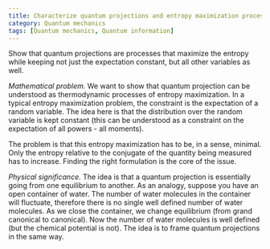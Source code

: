 ```yaml
---
title: Characterize quantum projections and entropy maximization processes with constraints
category: Quantum mechanics
tags: [Quantum mechanics, Quantum information]
---
```

Show that quantum projections are processes that maximize the entropy while keeping not
just the expectation constant, but all other variables as well.

*Mathematical problem.* We want to show that quantum projection can be understood
as thermodynamic processes of entropy maximization. In a typical entropy maximization problem,
the constraint is the expectation of a random variable. The idea here is that the
distribution over the random variable is kept constant (this can be understood
as a constraint on the expectation of all powers - all moments).

The problem is that this entropy maximization has to be, in a sense, minimal.
Only the entropy relative to the conjugate of the quantity being measured has
to increase. Finding the right formulation is the core of the issue.

*Physical significance.* The idea is that a quantum projection is essentially
going from one equilibrium to another. As an analogy, suppose you have an
open container of water. The number of water molecules in the container will
fluctuate, therefore there is no single well defined number of water molecules.
As we close the container, we change equilibrium (from grand canonical to canonical).
Now the number of water molecules is well defined (but the chemical potential is not).
The idea is to frame quantum projections in the same way. 
